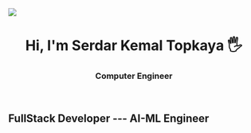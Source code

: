
<img class="a" src="https://github.com/user-attachments/assets/860a9f7c-8143-4cf1-a909-036f076c0505"/>
<h1 align="center">Hi, I'm Serdar Kemal Topkaya 🖐</h1>
<h3 align="center">Computer Engineer</h3>
<br>

<h2>FullStack Developer --- AI-ML Engineer</h2>


<style>
    .a {
      animation: an 2s linear;
    }
    @keyframes an {
      0 {
        left: 0px;
      }
      100% {
         left:200px;
      }
    }
</style>
